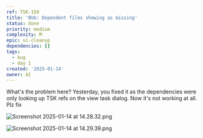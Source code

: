 ```yaml
---
ref: TSK-158
title: 'BUG: Dependent files showing as missing'
status: done
priority: medium
complexity: M
epic: ui-cleanup
dependencies: []
tags:
  - bug
  - day 1
created: '2025-01-14'
owner: AI
---
```

What's the problem here? Yesterday, you fixed it as the dependencies were only looking up TSK refs on the view task dialog. Now it's not working at all. Plz fix

![Screenshot 2025-01-14 at 14.28.32.png](/task-images/1736864960891-Screenshot-2025-01-14-at-14.28.32.png)

![Screenshot 2025-01-14 at 14.29.39.png](/task-images/1736864993392-Screenshot-2025-01-14-at-14.29.39.png)
